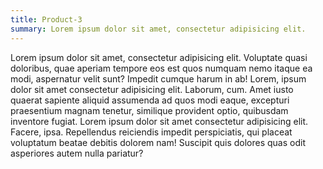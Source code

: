 ```yaml
---
title: Product-3
summary: Lorem ipsum dolor sit amet, consectetur adipisicing elit.
---
```

Lorem ipsum dolor sit amet, consectetur adipisicing elit. Voluptate quasi doloribus, quae aperiam tempore eos est quos numquam nemo itaque ea modi, aspernatur velit sunt? Impedit cumque harum in ab! Lorem, ipsum dolor sit amet consectetur adipisicing elit. Laborum, cum. Amet iusto quaerat sapiente aliquid assumenda ad quos modi eaque, excepturi praesentium magnam tenetur, similique provident optio, quibusdam inventore fugiat. Lorem ipsum dolor sit amet consectetur adipisicing elit. Facere, ipsa. Repellendus reiciendis impedit perspiciatis, qui placeat voluptatum beatae debitis dolorem nam! Suscipit quis dolores quas odit asperiores autem nulla pariatur?